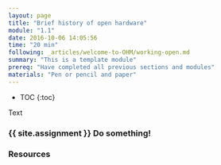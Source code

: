```yaml
---
layout: page
title: "Brief history of open hardware"
module: "1.1"
date: 2016-10-06 14:05:56
time: "20 min"
following: _articles/welcome-to-OHM/working-open.md
summary: "This is a template module"
prereq: "Have completed all previous sections and modules"
materials: "Pen or pencil and paper"
---
```

* TOC
{:toc}

Text

### {{ site.assignment }} Do something!

### Resources
 
